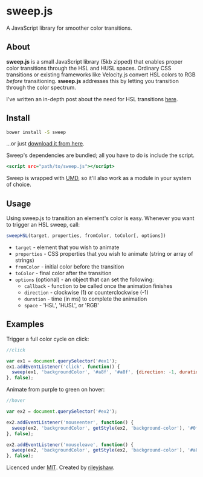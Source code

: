 sweep.js
=====

A JavaScript library for smoother color transitions.

## About

__sweep.js__ is a small JavaScript library (5kb zipped) that enables proper color transitions through the HSL and HUSL spaces. Ordinary CSS transitions or existing frameworks like Velocity.js convert HSL colors to RGB _before_ transitioning. __sweep.js__ addresses this by letting you transition through the color spectrum.

I've written an in-depth post about the need for HSL transitions [here](http://rileyjshaw.com/blog/hue-angle-transitions/).

## Install

```.bash
bower install -S sweep
```

...or just [download it from here](https://github.com/rileyjshaw/sweep/blob/master/bin/sweep.min.js).

Sweep's dependencies are bundled; all you have to do is include the script.

```.html
<script src="path/to/sweep.js"></script>
```

Sweep is wrapped with [UMD](https://github.com/umdjs/umd), so it'll also work as a module in your system of choice.

## Usage

Using sweep.js to transition an element's color is easy. Whenever you want to trigger an HSL sweep, call:

```.js
sweepHSL(target, properties, fromColor, toColor[, options])
```

 - `target` - element that you wish to animate
 - `properties` - CSS properties that you wish to animate (string or array of strings)
 - `fromColor` - initial color before the transition
 - `toColor` - final color after the transition
 - `options` (optional) - an object that can set the following:
   - `callback` - function to be called once the animation finishes
   - `direction` - clockwise (1) or counterclockwise (-1)
   - `duration` - time (in ms) to complete the animation
   - `space` - 'HSL', 'HUSL', or 'RGB'

## Examples

Trigger a full color cycle on click:

```.js
//click

var ex1 = document.querySelector('#ex1');
ex1.addEventListener('click', function() {
  sweep(ex1, 'backgroundColor', '#a8f', '#a8f', {direction: -1, duration: 2000});
}, false);
```

Animate from purple to green on hover:

```.js
//hover

var ex2 = document.querySelector('#ex2');

ex2.addEventListener('mouseenter', function() {
  sweep(ex2, 'backgroundColor', getStyle(ex2, 'background-color'), '#0fa');
}, false);

ex2.addEventListener('mouseleave', function() {
  sweep(ex2, 'backgroundColor', getStyle(ex2, 'background-color'), '#a8f');
}, false);
```

Licenced under [MIT](https://github.com/rileyjshaw/sweep/blob/master/LICENSE). Created by [rileyjshaw](http://rileyjshaw.com/).
